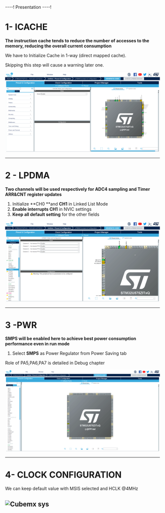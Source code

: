 ----!
Presentation
----!


# 1- ICACHE

**The instruction cache tends to reduce the number of accesses to the memory, reducing the overall current consumption**

We have to Initialize Cache in 1-way (direct mapped cache).


<awarning>   
Skipping this step will cause a warning later one. 
</awarning>


![Cubemx start](./img/02.gif)

---

# 2 - LPDMA 

**Two channels will be used respectively for ADC4 sampling and Timer ARR&CNT register updates**

1. Initialize **CH0 **and **CH1** in Linked List Mode
2. **Enable interrupts CH1** in NVIC settings
3. **Keep all default setting** for the other fields

![Cubemx start](./img/03.gif)

---

# 3 -PWR

**SMPS will be enabled here to achieve best power consumption performance even in run mode**

1. Select **SMPS** as Power Regulator from Power Saving tab

<ainfo>
Role of PA5,PA6,PA7 is detailed in Debug chapter
</ainfo>


![Cubemx pwm](./img/0404.gif)

---

# 4- CLOCK CONFIGURATION 

We can keep default value with MSIS selected and HCLK @4MHz

![Cubemx sys](./img/09.gif)
----
